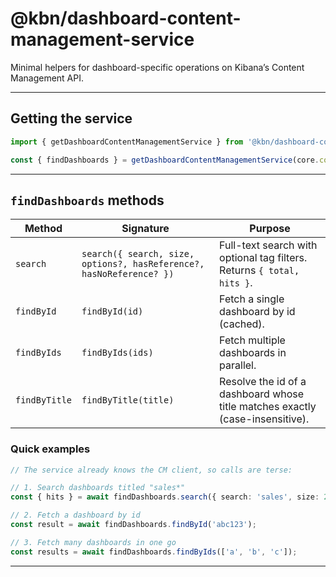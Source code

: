 # @kbn/dashboard-content-management-service

Minimal helpers for dashboard-specific operations on Kibana’s Content Management API.

---

## Getting the service

```ts
import { getDashboardContentManagementService } from '@kbn/dashboard-content-management-service';

const { findDashboards } = getDashboardContentManagementService(core.contentManagement);
```

---

## `findDashboards` methods

| Method        | Signature                                                            | Purpose                                                                       |
| ------------- | -------------------------------------------------------------------- | ----------------------------------------------------------------------------- |
| `search`      | `search({ search, size, options?, hasReference?, hasNoReference? })` | Full-text search with optional tag filters. Returns `{ total, hits }`.        |
| `findById`    | `findById(id)`                                                       | Fetch a single dashboard by id (cached).                                      |
| `findByIds`   | `findByIds(ids)`                                                     | Fetch multiple dashboards in parallel.                                        |
| `findByTitle` | `findByTitle(title)`                                                 | Resolve the id of a dashboard whose title matches exactly (case-insensitive). |

### Quick examples

```ts
// The service already knows the CM client, so calls are terse:

// 1. Search dashboards titled "sales*"
const { hits } = await findDashboards.search({ search: 'sales', size: 20 });

// 2. Fetch a dashboard by id
const result = await findDashboards.findById('abc123');

// 3. Fetch many dashboards in one go
const results = await findDashboards.findByIds(['a', 'b', 'c']);
```

---
